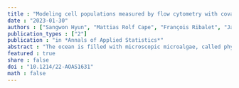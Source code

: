 ```yaml
---
title : "Modeling cell populations measured by flow cytometry with covariates using sparse mixture of regressions"
date : "2023-01-30"
authors : ["Sangwon Hyun", "Mattias Rolf Cape", "François Ribalet", "Jacob Bien"]
publication_types : ["2"]
publication : "in *Annals of Applied Statistics*"
abstract : "The ocean is filled with microscopic microalgae, called phytoplankton, which together are responsible for as much photosynthesis as all plants on land combined. Our ability to predict their response to the warming ocean relies on understanding how the dynamics of phytoplankton populations is influenced by changes in environmental conditions. One powerful technique to study the dynamics of phytoplankton is flow cytometry which measures the optical properties of thousands of individual cells per second. Today, oceanographers are able to collect flow cytometry data in real time onboard a moving ship, providing them with fine-scale resolution of the distribution of phytoplankton across thousands of kilometers. One of the current challenges is to understand how these small- and large-scale variations relate to environmental conditions, such as nutrient availability, temperature, light and ocean currents. In this paper we propose a novel sparse mixture of multivariate regressions model to estimate the time-varying phytoplankton subpopulations while simultaneously identifying the specific environmental covariates that are predictive of the observed changes to these subpopulations. We demonstrate the usefulness and interpretability of the approach using both synthetic data and real observations collected on an oceanographic cruise conducted in the northeast Pacific in the spring of 2017."
featured : true
share : false
doi : "10.1214/22-AOAS1631"
math : false
---
```

